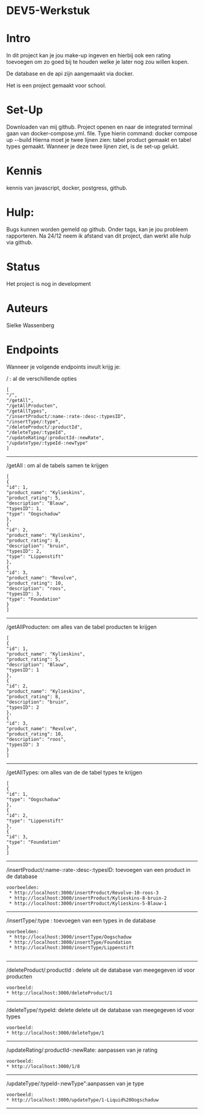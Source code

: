 # DEV5-Werkstuk
# Intro
In dit project kan je jou make-up ingeven en hierbij ook een rating toevoegen om zo goed bij te houden welke je later nog zou willen kopen. 

De database en de api zijn aangemaakt via docker. 

Het is een project gemaakt voor school. 
# Set-Up
Downloaden van mij github. Project openen en naar de integrated terminal gaan van  docker-compose.yml. file. Type hierin command: docker compose up --build 
Hierna moet je twee lijnen zien: tabel product gemaakt en  tabel types gemaakt. 
Wanneer je deze twee lijnen ziet, is de set-up gelukt. 
# Kennis 
 kennis van javascript, docker, postgress, github.  
# Hulp:
Bugs kunnen worden gemeld op github. Onder tags, kan je jou probleem rapporteren. 
Na 24/12 neem ik afstand van dit project, dan werkt alle hulp via github. 
# Status
Het project is nog in development
# Auteurs 
Sielke Wassenberg
# Endpoints

Wanneer je volgende endpoints invult krijg je: 

/ : al de verschillende opties 
```
[
"/",
"/getAll",
"/getAllProducten",
"/getAllTypes",
"/insertProduct/:name-:rate-:desc-:typesID",
"/insertType/:type",
"/deleteProduct/:productId",
"/deleteType/:typeId",
"/updateRating/:productId-:newRate",
"/updateType/:typeId-:newType"
]
```
---
/getAll : om al de tabels samen te krijgen
```
[
{
"id": 1,
"product_name": "Kylieskins",
"product_rating": 5,
"description": "Blauw",
"typesID": 1,
"type": "Oogschaduw"
},
{
"id": 2,
"product_name": "Kylieskins",
"product_rating": 8,
"description": "bruin",
"typesID": 2,
"type": "Lippenstift"
},
{
"id": 3,
"product_name": "Revolve",
"product_rating": 10,
"description": "roos",
"typesID": 3,
"type": "Foundation"
}
]

```
---
/getAllProducten: om alles van de tabel producten te krijgen
```
[
{
"id": 1,
"product_name": "Kylieskins",
"product_rating": 5,
"description": "Blauw",
"typesID": 1
},
{
"id": 2,
"product_name": "Kylieskins",
"product_rating": 8,
"description": "bruin",
"typesID": 2
},
{
"id": 3,
"product_name": "Revolve",
"product_rating": 10,
"description": "roos",
"typesID": 3
}
]
```
---
/getAllTypes: om alles van de de tabel types te krijgen
```
[
{
"id": 1,
"type": "Oogschaduw"
},
{
"id": 2,
"type": "Lippenstift"
},
{
"id": 3,
"type": "Foundation"
}
]
```
---
 /insertProduct/:name-:rate-:desc-:typesID: toevoegen van een product in de database 
```
voorbeelden:
 * http://localhost:3000/insertProduct/Revolve-10-roos-3
 * http://localhost:3000/insertProduct/Kylieskins-8-bruin-2
 * http://localhost:3000/insertProduct/Kylieskins-5-Blauw-1
```
---  
/insertType/:type : toevoegen van een types in de database 
```
voorbeelden:
 * http://localhost:3000/insertType/Oogschaduw
 * http://localhost:3000/insertType/Foundation
 * http://localhost:3000/insertType/Lippenstift
 
```
---
/deleteProduct/:productId : delete uit de database van meegegeven id voor producten
``` 
voorbeeld:
* http://localhost:3000/deleteProduct/1
```
--- 
/deleteType/:typeId: delete delete uit de database van meegegeven id voor types
``` 
voorbeeld:
* http://localhost:3000/deleteType/1
```
--- 
/updateRating/:productId-:newRate: aanpassen van je rating 
``` 
voorbeeld:
* http://localhost:3000/1/8
```
--- 

/updateType/:typeId-:newType":aanpassen van je type 
``` 
voorbeeld:
* http://localhost:3000/updateType/1-Liquid%20Oogschaduw
```
--- 